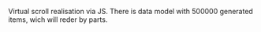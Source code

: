 Virtual scroll realisation via JS.
There is data model with 500000 generated items, wich will reder by parts.
